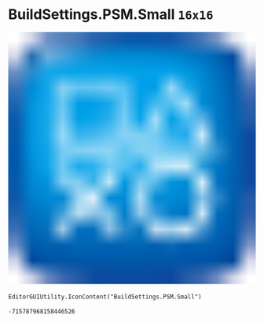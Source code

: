 # BuildSettings.PSM.Small `16x16`
<img src="/img/BuildSettings.PSM.Small.png" width=512 height=512>

``` CSharp
EditorGUIUtility.IconContent("BuildSettings.PSM.Small")
```
```
-715787968158446526
```
